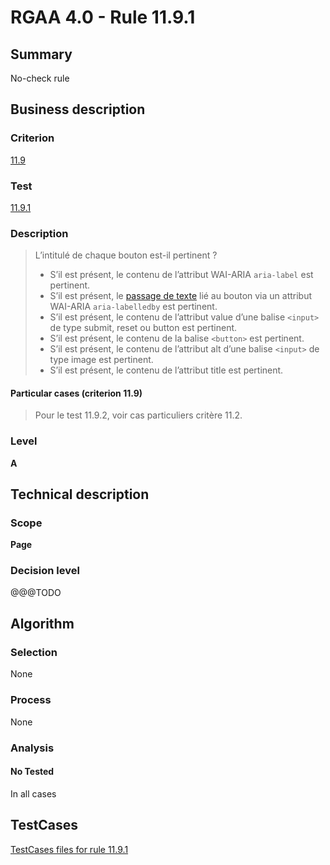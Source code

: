 # RGAA 4.0 - Rule 11.9.1

## Summary
No-check rule


## Business description

### Criterion
[11.9](https://www.numerique.gouv.fr/publications/rgaa-accessibilite/methode/criteres/#crit-11-9)

### Test
[11.9.1](https://www.numerique.gouv.fr/publications/rgaa-accessibilite/methode/criteres/#test-11-9-1)

### Description
> L’intitulé de chaque bouton est-il pertinent ?
> 
> * S’il est présent, le contenu de l’attribut WAI-ARIA `aria-label` est pertinent.
> * S’il est présent, le [passage de texte](https://www.numerique.gouv.fr/publications/rgaa-accessibilite/methode/glossaire/#passage-de-texte-lie-par-aria-labelledby-ou-aria-describedby) lié au bouton via un attribut WAI-ARIA `aria-labelledby` est pertinent.
> * S’il est présent, le contenu de l’attribut value d’une balise `<input>` de type submit, reset ou button est pertinent.
> * S’il est présent, le contenu de la balise `<button>` est pertinent.
> * S’il est présent, le contenu de l’attribut alt d’une balise `<input>` de type image est pertinent.
> * S’il est présent, le contenu de l’attribut title est pertinent.

#### Particular cases (criterion 11.9)
> Pour le test 11.9.2, voir cas particuliers critère 11.2.

### Level
**A**


## Technical description

### Scope
**Page**

### Decision level
@@@TODO


## Algorithm

### Selection
None

### Process
None

### Analysis

#### No Tested
In all cases


##  TestCases

[TestCases files for rule 11.9.1](https://gitlab.com/asqatasun/Asqatasun/-/tree/v5/rules/rules-rgaa4.0/src/test/resources/testcases/rgaa40//Rgaa40Rule110901/)


